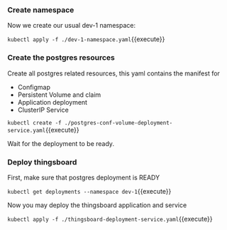 ### Create namespace

Now we create our usual dev-1 namespace:

`kubectl apply -f ./dev-1-namespace.yaml`{{execute}}

### Create the postgres resources

Create all postgres related resources, this yaml contains the manifest for

- Configmap
- Persistent Volume and claim
- Application deployment
- ClusterIP Service

`kubectl create -f ./postgres-conf-volume-deployment-service.yaml`{{execute}}

Wait for the deployment to be ready.

### Deploy thingsboard

First, make sure that postgres deployment is READY

`kubectl get deployments --namespace dev-1`{{execute}}

Now you may deploy the thingsboard application and service

`kubectl apply -f ./thingsboard-deployment-service.yaml`{{execute}}
